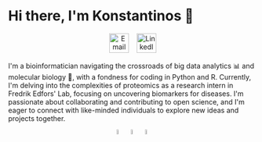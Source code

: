 # Hi there, I'm Konstantinos 👋

<div align="center">

&nbsp;&nbsp;&nbsp;
<a href="mailto:k.antono@outlook.com"><img border="0" alt="Email" src="https://assets.dryicons.com/uploads/icon/svg/8007/c804652c-fae4-43d7-b539-187d6a408254.svg" width="40" height="40"></a>&nbsp;&nbsp;&nbsp;
<a href="https://www.linkedin.com/in/kantonopoulos/"><img border="0" alt="LinkedIn" src="https://assets.dryicons.com/uploads/icon/svg/8337/a347cd89-1662-4421-be90-58e5e8004eae.svg" width="40" height="40"></a>&nbsp;&nbsp;&nbsp;

<div align="left">
  
I'm a bioinformatician navigating the crossroads of big data analytics 📊 and molecular biology 🔬, with a fondness for coding in Python and R. Currently, I'm delving into the complexities of proteomics as a research intern in Fredrik Edfors' Lab, focusing on uncovering biomarkers for diseases. I'm passionate about collaborating and contributing to open science, and I'm eager to connect with like-minded individuals to explore new ideas and projects together.

<div align="center">
  
<img align="center" width="5%" src="https://cdn.jsdelivr.net/gh/devicons/devicon/icons/r/r-original.svg" />
<img align="center" width="5%" src="https://cdn.jsdelivr.net/gh/devicons/devicon/icons/rstudio/rstudio-original.svg" />
<img align="center" width="5%" src="https://cdn.jsdelivr.net/gh/devicons/devicon/icons/python/python-original-wordmark.svg" />
